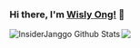 ### Hi there, I'm [Wisly Ong!](https://insiderjanggo.github.io) 👋


<img align="left" alt="InsiderJanggo Github Stats" src="https://github-readme-stats.codestackr.vercel.app/api?username=InsiderJanggo&show_icons=true&hide_border=true" />

<img align="center" src="https://github-readme-stats.anuraghazra1.vercel.app/api/top-langs/?username=InsiderJanggo&layout=compact&theme=radical" />
<!--
**InsiderJanggo/InsiderJanggo** is a ✨ _special_ ✨ repository because its `README.md` (this file) appears on your GitHub profile.

Here are some ideas to get you started:

- 🔭 I’m currently working on ...
- 🌱 I’m currently learning ...
- 👯 I’m looking to collaborate on ...
- 🤔 I’m looking for help with ...
- 💬 Ask me about ...
- 📫 How to reach me: ...
- 😄 Pronouns: ...
- ⚡ Fun fact: ...
-->
